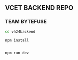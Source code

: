 ## VCET BACKEND REPO

### TEAM BYTEFUSE

```bash
cd vh24backend

```

```bash
npm install

```

```bash

npm run dev

```
